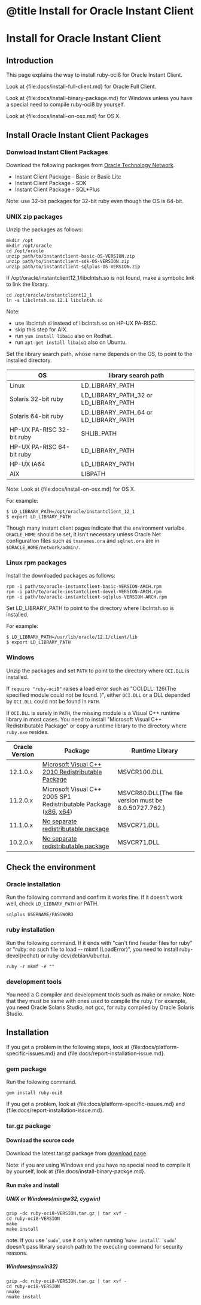 # @title Install for Oracle Instant Client

Install for Oracle Instant Client
=================================

Introduction
------------

This page explains the way to install ruby-oci8 for Oracle Instant Client.

Look at {file:docs/install-full-client.md} for Oracle Full Client.

Look at {file:docs/install-binary-package.md} for Windows unless you
have a special need to compile ruby-oci8 by yourself.

Look at {file:docs/install-on-osx.md} for OS X.

Install Oracle Instant Client Packages
--------------------------------------

### Donwload Instant Client Packages

Download the following packages from [Oracle Technology Network](http://www.oracle.com/technetwork/database/features/instant-client/index-097480.html).

* Instant Client Package - Basic or Basic Lite
* Instant Client Package - SDK
* Instant Client Package - SQL*Plus

Note: use 32-bit packages for 32-bit ruby even though the OS is 64-bit.

### UNIX zip packages

Unzip the packages as follows:

    mkdir /opt
    mkdir /opt/oracle
    cd /opt/oracle
    unzip path/to/instantclient-basic-OS-VERSION.zip
    unzip path/to/instantclient-sdk-OS-VERSION.zip
    unzip path/to/instantclient-sqlplus-OS-VERSION.zip

If /opt/oracle/instantclient12_1/libclntsh.so is not found, make
a symbolic link to link the library.

    cd /opt/oracle/instantclient12_1
    ln -s libclntsh.so.12.1 libclntsh.so

Note:

* use libclntsh.sl instead of libclntsh.so on HP-UX PA-RISC.
* skip this step for AIX.
* run `yum install libaio` also on Redhat.
* run `apt-get install libaio1` also on Ubuntu.

Set the library search path, whose name depends on the OS, to point to
the installed directory.

<table style="border: 1px #E3E3E3 solid; border-collapse: collapse; border-spacing: 0;">
<thead>
  <tr><th> OS                        </th><th> library search path                   </th></tr>
</thead>
<tbody>
  <tr><td> Linux                     </td><td> LD_LIBRARY_PATH                       </td></tr>
  <tr><td> Solaris 32-bit ruby       </td><td> LD_LIBRARY_PATH_32 or LD_LIBRARY_PATH </td></tr>
  <tr><td> Solaris 64-bit ruby       </td><td> LD_LIBRARY_PATH_64 or LD_LIBRARY_PATH </td></tr>
  <tr><td> HP-UX PA-RISC 32-bit ruby </td><td> SHLIB_PATH                            </td></tr>
  <tr><td> HP-UX PA-RISC 64-bit ruby </td><td> LD_LIBRARY_PATH                       </td></tr>
  <tr><td> HP-UX IA64                </td><td> LD_LIBRARY_PATH                       </td></tr>
  <tr><td> AIX                       </td><td> LIBPATH                               </td></tr>
</tbody>
</table>
Note: Look at {file:docs/install-on-osx.md} for OS X.

For example:

    $ LD_LIBRARY_PATH=/opt/oracle/instantclient_12_1
    $ export LD_LIBRARY_PATH

Though many instant client pages indicate that the environment varialbe
`ORACLE_HOME` should be set, it isn't necessary unless Oracle Net
configuration files such as `tnsnames.ora` and `sqlnet.ora` are in
`$ORACLE_HOME/network/admin/`.

### Linux rpm packages

Install the downloaded packages as follows:

    rpm -i path/to/oracle-instantclient-basic-VERSION-ARCH.rpm
    rpm -i path/to/oracle-instantclient-devel-VERSION-ARCH.rpm
    rpm -i path/to/oracle-instantclient-sqlplus-VERSION-ARCH.rpm

Set LD_LIBRARY_PATH to point to the directory where libclntsh.so is installed.

For example:

    $ LD_LIBRARY_PATH=/usr/lib/oracle/12.1/client/lib
    $ export LD_LIBRARY_PATH

### Windows

Unzip the packages and set `PATH` to point to the directory where `OCI.DLL` is installed.

If `require "ruby-oci8"` raises a load error such as "OCI.DLL: 126(The
specified module could not be found. )", either `OCI.DLL` or a DLL depended
by `OCI.DLL` could not be found in `PATH`.

If `OCI.DLL` is surely in `PATH`, the missing module is a Visual C++ runtime
library in most cases. You need to install "Microsoft Visual C++ Redistributable
Package" or copy a runtime library to the directory where `ruby.exe` resides.

| Oracle Version | Package | Runtime Library|
|---|---|---|
| 12.1.0.x | [Microsoft Visual C++ 2010 Redistributable Package][2010] | MSVCR100.DLL |
| 11.2.0.x | Microsoft Visual C++ 2005 SP1 Redistributable Package ([x86][2005SP1_x86], [x64][2005SP1_x64]) | MSVCR80.DLL(The file version must be 8.0.50727.762.) |
| 11.1.0.x | [No separate redistributable package][2003] | MSVCR71.DLL |
| 10.2.0.x | [No separate redistributable package][2003] | MSVCR71.DLL |

[2010]: http://www.microsoft.com/en-us/download/details.aspx?id=26999
[2005SP1_x86]: https://www.microsoft.com/en-us/download/details.aspx?id=5638
[2005SP1_x64]: https://www.microsoft.com/en-us/download/details.aspx?id=18471
[2003]: http://stackoverflow.com/questions/1596167/where-to-download-microsoft-visual-c-2003-redistributable#6132093

Check the environment
---------------------

### Oracle installation

Run the following command and confirm it works fine. If it doesn't
work well, check `LD_LIBRARY_PATH` or PATH.

    sqlplus USERNAME/PASSWORD

### ruby installation

Run the following command. If it ends with "can't find header files
for ruby" or "ruby: no such file to load -- mkmf (LoadError)", you need
to install ruby-devel(redhat) or ruby-dev(debian/ubuntu).

    ruby -r mkmf -e ""

### development tools

You need a C compiler and development tools such as make or nmake.
Note that they must be same with ones used to compile the ruby.
For example, you need Oracle Solaris Studio, not gcc, for ruby
compiled by Oracle Solaris Studio.

Installation
------------

If you get a problem in the following steps, look at {file:docs/platform-specific-issues.md}
and {file:docs/report-installation-issue.md}.

### gem package

Run the following command.

    gem install ruby-oci8

If you get a problem, look at {file:docs/platform-specific-issues.md}
and {file:docs/report-installation-issue.md}.

### tar.gz package

#### Download the source code

Download the latest tar.gz package from [download page][].

Note: if you are using Windows and you have no special need to compile
it by yourself, look at {file:docs/install-binary-packge.md}.

#### Run make and install

##### UNIX or Windows(mingw32, cygwin)

    gzip -dc ruby-oci8-VERSION.tar.gz | tar xvf -
    cd ruby-oci8-VERSION
    make
    make install

note: If you use '`sudo`', use it only when running '`make install`'.
'`sudo`' doesn't pass library search path to the executing command for security reasons.

##### Windows(mswin32)

    gzip -dc ruby-oci8-VERSION.tar.gz | tar xvf -
    cd ruby-oci8-VERSION
    nmake
    nmake install

[download page]: https://bintray.com/kubo/generic/ruby-oci8
